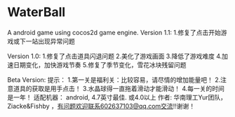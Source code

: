 # WaterBall
A android game using cocos2d game engine.
Version 1.1:
1.修复了点击开始游戏或下一站出现异常问题

Version 1.0:
1.修复了点击道具闪退问题
2.美化了游戏画面
3.降低了游戏难度
4.加速日期变化，加快游戏节奏
5.修复了季节变化，雪花冰块残留问题



Beta Version:
提示：
1.第一关是福利关：比较容易，请尽情的增加能量吧！
2.注意道具的获取是用手点击！
3.水晶球得一直拖着滑动才能滑动！
4.每一关的时间是一年！
适配机器：
android, 4.7英寸最佳.  或4.0以上
作者:
华南理工Yur团队，Ziacke&Fishby ，有问题欢迎联系602637103@qq.com交流!!谢谢！
